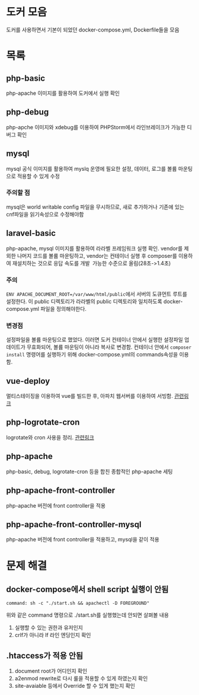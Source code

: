 # 도커 모음
도커를 사용하면서 기본이 되었던 docker-compose.yml, Dockerfile들을 모음

# 목록

## php-basic
php-apache 이미지를 활용하여 도커에서 실행 확인

## php-debug
php-apche 이미지와 xdebug를 이용하여 PHPStorm에서 라인브레이크가 가능한 디버그 확인

## mysql
mysql 공식 이미지를 활용하여 myslq 운영에 필요한 설정, 데이터, 로그를 볼륨 마운팅으로 적용할 수 있게 수정
### 주의할 점
mysql은 world writable config 파일을 무시하므로, 새로 추가하거나 기존에 있는 cnf파일을 읽기속성으로 수정해야함

## laravel-basic
php-apache, mysql 이미지를 활용하여 라라벨 프레임워크 실행 확인. vendor를 제외한 나머지 코드를 볼륨 마운팅하고, vendor는 컨테이너 실행 후
composer를 이용하여 재설치하는 것으로 응답 속도를 개발` `가능한 수준으로 올림(28초->1.4초)

### 주의
`ENV APACHE_DOCUMENT_ROOT=/var/www/html/public`에서 서버의 도큐먼트 루트를 설정한다.
이 public 디렉토리가 라라벨의 public 디렉토리와 일치하도록 docker-compose.yml 파일을 정의해야한다.

### 변경점
설정파일을 볼륨 마운팅으로 했었다. 이러면 도커 컨테이너 안에서 실행한 설정파일 업데이트가 무효화되어, 볼륨 마운팅이 아니라 복사로 변경함.
컨테이너 안에서 `composer install` 명령어를 실행하기 위해 docker-compose.yml의 commands속성을 이용함.

## vue-deploy
멀티스테이징을 이용하여 vue를 빌드한 후, 아파치 웹서버를 이용하여 서빙함. [관련링크](https://crmerry.tistory.com/228)

## php-logrotate-cron
logrotate와 cron 사용을 정리. [관련링크](https://crmerry.tistory.com/271)

## php-apache
php-basic, debug, logrotate-cron 등을 합친 종합적인 php-apache 세팅

## php-apache-front-controller
php-apache 버전에 front controller을 적용

## php-apache-front-controller-mysql
php-apache 버전에 front controller을 적용하고, mysql을 같이 적용

# 문제 해결

## docker-compose에서 shell script 실행이 안됨

```
command: sh -c "./start.sh && apachectl -D FOREGROUND"
```
위와 같은 command 명령으로 ./start.sh를 실행했는데 안되면 살펴볼 내용

1. 실행할 수 있는 권한과 유저인지
1. crlf가 아니라 lf 라인 엔딩인지 확인

## .htaccess가 적용 안됨

1. document root가 어디인지 확인
1. a2enmod rewrite로 다시 룰을 적용할 수 있게 하였는지 확인
1. site-avaiable 등에서 Override 할 수 있게 했는지 확인